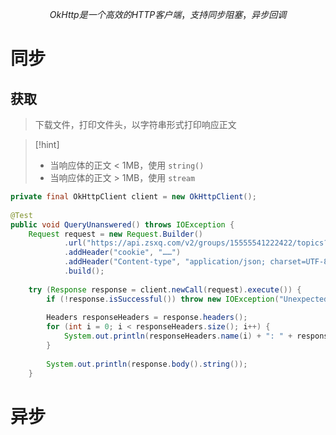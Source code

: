 $$
OkHttp 是一个高效的 HTTP 客户端，支持同步阻塞，异步回调
$$

# 同步
## 获取
>下载文件，打印文件头，以字符串形式打印响应正文

>[!hint]
> - 当响应体的正文 < 1MB，使用 `string()`
> - 当响应体的正文 > 1MB，使用 `stream`

```java
private final OkHttpClient client = new OkHttpClient();  
  
@Test  
public void QueryUnanswered() throws IOException {  
    Request request = new Request.Builder()  
            .url("https://api.zsxq.com/v2/groups/15555541222422/topics?scope=all&count=20")  
            .addHeader("cookie", "……")  
            .addHeader("Content-type", "application/json; charset=UTF-8")  
            .build();  
  
    try (Response response = client.newCall(request).execute()) {  
        if (!response.isSuccessful()) throw new IOException("Unexpected code " + response);  
  
        Headers responseHeaders = response.headers();  
        for (int i = 0; i < responseHeaders.size(); i++) {  
            System.out.println(responseHeaders.name(i) + ": " + responseHeaders.value(i));  
        }  
  
        System.out.println(response.body().string());  
    }
```
















# 异步


